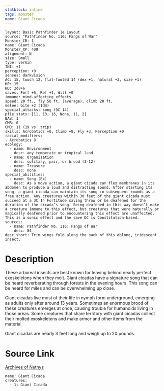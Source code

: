 ```yaml
---
statblock: inline
tags: monster
name: Giant Cicada
---
```

```statblock
layout: Basic Pathfinder 1e Layout
source: "Pathfinder No. 116: Fangs of War"
Monster_CR: 1
name: Giant Cicada
Monster_XP: 400
alignment: N
size: Small
type: vermin
INI: +1
perception: +0
senses: darkvision
AC: 15, touch 12, flat-footed 14 (dex +1, natural +3, size +1)
HP: 15
HD: 2d8+6
saves: Fort +6, Ref +1, Will +0
immune: mind-affecting effects
speed: 20 ft., fly 50 ft. (average), climb 20 ft.
melee: bite +2 (1d4)
special_attacks: song (DC 14)
pf1e_stats: [11, 13, 16, None, 11, 2]
BAB: 1
CMB: 0
CMD: 11 (19 vs. trip)
skills: Acrobatics +0, Climb +8, Fly +3, Perception +0
racial_modifiers:
- Acrobatics 8
ecology:
  - name: Environment
    desc: any temperate or tropical land
  - name: Organisation
    desc: solitary, pair, or brood (3-12)
  - name: Treasure
    desc: none
special_abilities:
  - name: Song (Ex)
    desc: As a move action, a giant cicada can flex membranes in its abdomen to produce a loud and distracting sound. After starting its song, a giant cicada can maintain its song in subsequent rounds as a free action. Any creatures within 30 feet of the giant cicada must succeed at a DC 14 Fortitude saving throw or be deafened for the duration of the cicada’s song. Being deafened in this way doesn’t make a creature immune to this effect, but creatures that were naturally or magically deafened prior to encountering this effect are unaffected. This is a sonic effect and the save DC is Constitution-based.
sources:
  - name: Pathfinder No. 116: Fangs of War
    desc: 84
desc_short: Trim wings fold along the back of this oblong, iridescent insect.
```
# Description
These arboreal insects are best known for leaving behind nearly perfect exoskeletons when they molt. Giant cicadas have a signature song that can be heard reverberating through forests in the evening hours. This song can be heard for miles and can be overwhelming up close.

Giant cicadas live most of their life in nymph form underground, emerging as adults only after around 13 years. Sometimes an enormous brood of these creatures emerges at once, causing trouble for humanoids living in those areas. Some creatures that share territory with giant cicadas collect their molted exoskeletons and make armor and other items from the material.

Giant cicadas are nearly 3 feet long and weigh up to 20 pounds.
# Source Link
[Archives of Nethys](https://aonprd.com/MonsterDisplay.aspx?ItemName=Giant%20Cicada)
```encounter-table
name: Giant Cicada
creatures:
  - 1: Giant Cicada
```

